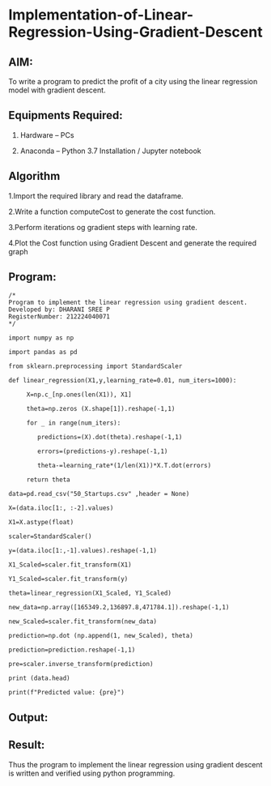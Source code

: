 # Implementation-of-Linear-Regression-Using-Gradient-Descent

## AIM:

To write a program to predict the profit of a city using the linear regression model with gradient descent.

## Equipments Required:

1. Hardware – PCs
  
2. Anaconda – Python 3.7 Installation / Jupyter notebook

## Algorithm

1.Import the required library and read the dataframe. 

2.Write a function computeCost to generate the cost function. 

3.Perform iterations og gradient steps with learning rate. 

4.Plot the Cost function using Gradient Descent and generate the required graph

## Program:
```
/*
Program to implement the linear regression using gradient descent.
Developed by: DHARANI SREE P
RegisterNumber: 212224040071
*/
```

```
import numpy as np

import pandas as pd

from sklearn.preprocessing import StandardScaler

def linear_regression(X1,y,learning_rate=0.01, num_iters=1000):

     X=np.c_[np.ones(len(X1)), X1]

     theta=np.zeros (X.shape[1]).reshape(-1,1)

     for _ in range(num_iters):

        predictions=(X).dot(theta).reshape(-1,1)

        errors=(predictions-y).reshape(-1,1)

        theta-=learning_rate*(1/len(X1))*X.T.dot(errors)

     return theta

data=pd.read_csv("50_Startups.csv" ,header = None)

X=(data.iloc[1:, :-2].values)

X1=X.astype(float)

scaler=StandardScaler()

y=(data.iloc[1:,-1].values).reshape(-1,1)

X1_Scaled=scaler.fit_transform(X1)

Y1_Scaled=scaler.fit_transform(y)

theta=linear_regression(X1_Scaled, Y1_Scaled)

new_data=np.array([165349.2,136897.8,471784.1]).reshape(-1,1)

new_Scaled=scaler.fit_transform(new_data)

prediction=np.dot (np.append(1, new_Scaled), theta)

prediction=prediction.reshape(-1,1)

pre=scaler.inverse_transform(prediction)

print (data.head)

print(f"Predicted value: {pre}")

```              

## Output:



## Result:

Thus the program to implement the linear regression using gradient descent is written and verified using python programming.
